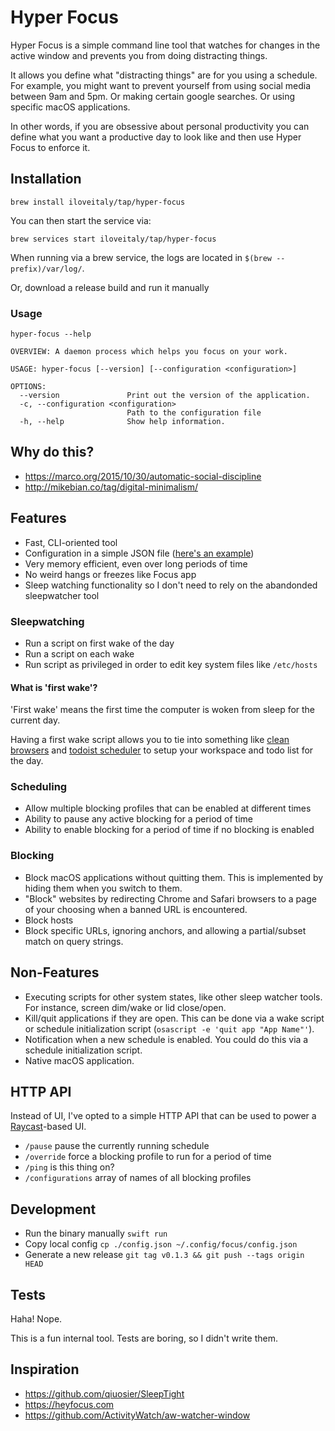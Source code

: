 # Hyper Focus

Hyper Focus is a simple command line tool that watches for changes in the active window and prevents you from doing distracting things.

It allows you define what "distracting things" are for you using a schedule. For example, you might want to prevent yourself from using social media between 9am and 5pm. Or making certain google searches. Or using specific macOS applications.

In other words, if you are obsessive about personal productivity you can define what you want a productive day to look like and then use Hyper Focus to enforce it.

## Installation

```shell
brew install iloveitaly/tap/hyper-focus
```

You can then start the service via:

```shell
brew services start iloveitaly/tap/hyper-focus
```

When running via a brew service, the logs are located in `$(brew --prefix)/var/log/`.

Or, download a release build and run it manually

### Usage

```shell
hyper-focus --help

OVERVIEW: A daemon process which helps you focus on your work.

USAGE: hyper-focus [--version] [--configuration <configuration>]

OPTIONS:
  --version               Print out the version of the application.
  -c, --configuration <configuration>
                          Path to the configuration file
  -h, --help              Show help information.
```

## Why do this?

- https://marco.org/2015/10/30/automatic-social-discipline
- http://mikebian.co/tag/digital-minimalism/

## Features

- Fast, CLI-oriented tool
- Configuration in a simple JSON file ([here's an example](https://github.com/iloveitaly/dotfiles/blob/master/.config/focus/config.json))
- Very memory efficient, even over long periods of time
- No weird hangs or freezes like Focus app
- Sleep watching functionality so I don't need to rely on the abandonded sleepwatcher tool

### Sleepwatching

- Run a script on first wake of the day
- Run a script on each wake
- Run script as privileged in order to edit key system files like `/etc/hosts`

#### What is 'first wake'?

'First wake' means the first time the computer is woken from sleep for the current day.

Having a first wake script allows you to tie into something like [clean browsers](https://github.com/iloveitaly/clean-browser) and [todoist scheduler](https://github.com/iloveitaly/todoist-scheduler) to setup your workspace and todo list for the day.

### Scheduling

- Allow multiple blocking profiles that can be enabled at different times
- Ability to pause any active blocking for a period of time
- Ability to enable blocking for a period of time if no blocking is enabled

### Blocking

- Block macOS applications without quitting them. This is implemented by hiding them when you switch to them.
- "Block" websites by redirecting Chrome and Safari browsers to a page of your choosing when a banned URL is encountered.
- Block hosts
- Block specific URLs, ignoring anchors, and allowing a partial/subset match on query strings.

## Non-Features

- Executing scripts for other system states, like other sleep watcher tools. For instance, screen dim/wake or lid close/open.
- Kill/quit applications if they are open. This can be done via a wake script or schedule initialization script (`osascript -e 'quit app "App Name"'`).
- Notification when a new schedule is enabled. You could do this via a schedule initialization script.
- Native macOS application.

## HTTP API

Instead of UI, I've opted to a simple HTTP API that can be used to power a [Raycast](https://raycast.com/)-based UI.

- `/pause` pause the currently running schedule
- `/override` force a blocking profile to run for a period of time
- `/ping` is this thing on?
- `/configurations` array of names of all blocking profiles

## Development

- Run the binary manually `swift run`
- Copy local config `cp ./config.json ~/.config/focus/config.json`
- Generate a new release `git tag v0.1.3 && git push --tags origin HEAD`

## Tests

Haha! Nope.

This is a fun internal tool. Tests are boring, so I didn't write them.

## Inspiration

- https://github.com/qiuosier/SleepTight
- https://heyfocus.com
- https://github.com/ActivityWatch/aw-watcher-window

